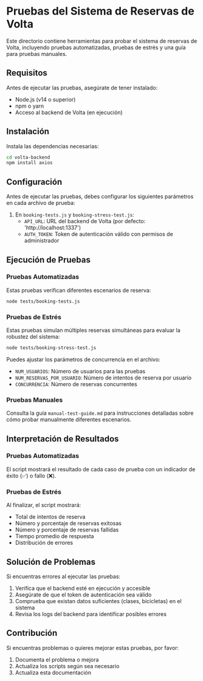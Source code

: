 # Pruebas del Sistema de Reservas de Volta

Este directorio contiene herramientas para probar el sistema de reservas de Volta, incluyendo pruebas automatizadas, pruebas de estrés y una guía para pruebas manuales.

## Requisitos

Antes de ejecutar las pruebas, asegúrate de tener instalado:

- Node.js (v14 o superior)
- npm o yarn
- Acceso al backend de Volta (en ejecución)

## Instalación

Instala las dependencias necesarias:

```bash
cd volta-backend
npm install axios
```

## Configuración

Antes de ejecutar las pruebas, debes configurar los siguientes parámetros en cada archivo de prueba:

1. En `booking-tests.js` y `booking-stress-test.js`:
   - `API_URL`: URL del backend de Volta (por defecto: 'http://localhost:1337')
   - `AUTH_TOKEN`: Token de autenticación válido con permisos de administrador

## Ejecución de Pruebas

### Pruebas Automatizadas

Estas pruebas verifican diferentes escenarios de reserva:

```bash
node tests/booking-tests.js
```

### Pruebas de Estrés

Estas pruebas simulan múltiples reservas simultáneas para evaluar la robustez del sistema:

```bash
node tests/booking-stress-test.js
```

Puedes ajustar los parámetros de concurrencia en el archivo:
- `NUM_USUARIOS`: Número de usuarios para las pruebas
- `NUM_RESERVAS_POR_USUARIO`: Número de intentos de reserva por usuario
- `CONCURRENCIA`: Número de reservas concurrentes

### Pruebas Manuales

Consulta la guía `manual-test-guide.md` para instrucciones detalladas sobre cómo probar manualmente diferentes escenarios.

## Interpretación de Resultados

### Pruebas Automatizadas

El script mostrará el resultado de cada caso de prueba con un indicador de éxito (✅) o fallo (❌).

### Pruebas de Estrés

Al finalizar, el script mostrará:
- Total de intentos de reserva
- Número y porcentaje de reservas exitosas
- Número y porcentaje de reservas fallidas
- Tiempo promedio de respuesta
- Distribución de errores

## Solución de Problemas

Si encuentras errores al ejecutar las pruebas:

1. Verifica que el backend esté en ejecución y accesible
2. Asegúrate de que el token de autenticación sea válido
3. Comprueba que existan datos suficientes (clases, bicicletas) en el sistema
4. Revisa los logs del backend para identificar posibles errores

## Contribución

Si encuentras problemas o quieres mejorar estas pruebas, por favor:
1. Documenta el problema o mejora
2. Actualiza los scripts según sea necesario
3. Actualiza esta documentación 